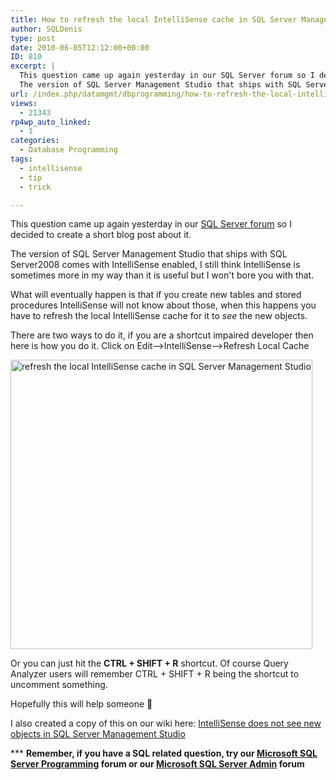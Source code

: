 ```yaml
---
title: How to refresh the local IntelliSense cache in SQL Server Management Studio
author: SQLDenis
type: post
date: 2010-06-05T12:12:00+00:00
ID: 810
excerpt: |
  This question came up again yesterday in our SQL Server forum so I decided to create a short blog post about it.
  The version of SQL Server Management Studio that ships with SQL Server2008 comes with IntelliSense enabled, I still think IntelliSense is s&hellip;
url: /index.php/datamgmt/dbprogramming/how-to-refresh-the-local-intellisense-ca/
views:
  - 21343
rp4wp_auto_linked:
  - 1
categories:
  - Database Programming
tags:
  - intellisense
  - tip
  - trick

---
```

This question came up again yesterday in our [SQL Server forum][1] so I decided to create a short blog post about it.
  
The version of SQL Server Management Studio that ships with SQL Server2008 comes with IntelliSense enabled, I still think IntelliSense is sometimes more in my way than it is useful but I won't bore you with that. 

What will eventually happen is that if you create new tables and stored procedures IntelliSense will not know about those, when this happens you have to refresh the local IntelliSense cache for it to _see_ the new objects.

There are two ways to do it, if you are a shortcut impaired developer then here is how you do it. Click on Edit&#8211;>IntelliSense&#8211;>Refresh Local Cache

<img src="/wp-content/uploads/blogs/DataMgmt//Intelli2.PNG" alt=" refresh the local IntelliSense cache in SQL Server Management Studio" title=" refresh the local IntelliSense cache in SQL Server Management Studio" width="483" height="463" />

Or you can just hit the **CTRL + SHIFT + R** shortcut. Of course Query Analyzer users will remember CTRL + SHIFT + R being the shortcut to uncomment something.

Hopefully this will help someone 🙂

I also created a copy of this on our wiki here: [IntelliSense does not see new objects in SQL Server Management Studio][2]

\*** **Remember, if you have a SQL related question, try our [Microsoft SQL Server Programming][3] forum or our [Microsoft SQL Server Admin][4] forum**<ins></ins>

 [1]: http://forum.ltd.local/viewtopic.php?f=17&t=11028
 [2]: http://wiki.ltd.local/index.php/IntelliSense_does_not_see_new_objects_in_SQL_Server_Management_Studio
 [3]: http://forum.ltd.local/viewforum.php?f=17
 [4]: http://forum.ltd.local/viewforum.php?f=22